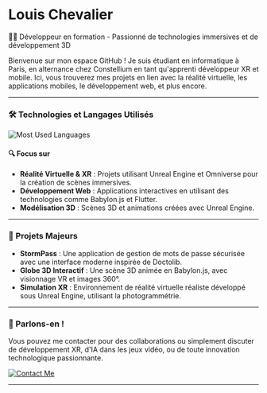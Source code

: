 # Louis Chevalier

👨‍💻 Développeur en formation - Passionné de technologies immersives et de développement 3D

Bienvenue sur mon espace GitHub ! Je suis étudiant en informatique à Paris, en alternance chez Constellium en tant qu'apprenti développeur XR et mobile. Ici, vous trouverez mes projets en lien avec la réalité virtuelle, les applications mobiles, le développement web, et plus encore.

---

### 🛠️ Technologies et Langages Utilisés

![Most Used Languages](https://github-readme-stats.vercel.app/api/top-langs/?username=Vvalfer&langs_count=9&theme=dark&bg_color=0d47a1&title_color=ffffff&border_color=212121)

#### 🔍 Focus sur
- **Réalité Virtuelle & XR** : Projets utilisant Unreal Engine et Omniverse pour la création de scènes immersives.
- **Développement Web** : Applications interactives en utilisant des technologies comme Babylon.js et Flutter.
- **Modélisation 3D** : Scènes 3D et animations créées avec Unreal Engine.

---

### 🌟 Projets Majeurs
- **StormPass** : Une application de gestion de mots de passe sécurisée avec une interface moderne inspirée de Doctolib.
- **Globe 3D Interactif** : Une scène 3D animée en Babylon.js, avec visionnage VR et images 360°.
- **Simulation XR** : Environnement de réalité virtuelle réaliste développé sous Unreal Engine, utilisant la photogrammétrie.

---

### 💬 Parlons-en !
Vous pouvez me contacter pour des collaborations ou simplement discuter de développement XR, d'IA dans les jeux vidéo, ou de toute innovation technologique passionnante.

[![Contact Me](https://img.shields.io/badge/Contactez_moi-LienIn-blue)](https://www.linkedin.com/in/louis-chevalier/)

---

